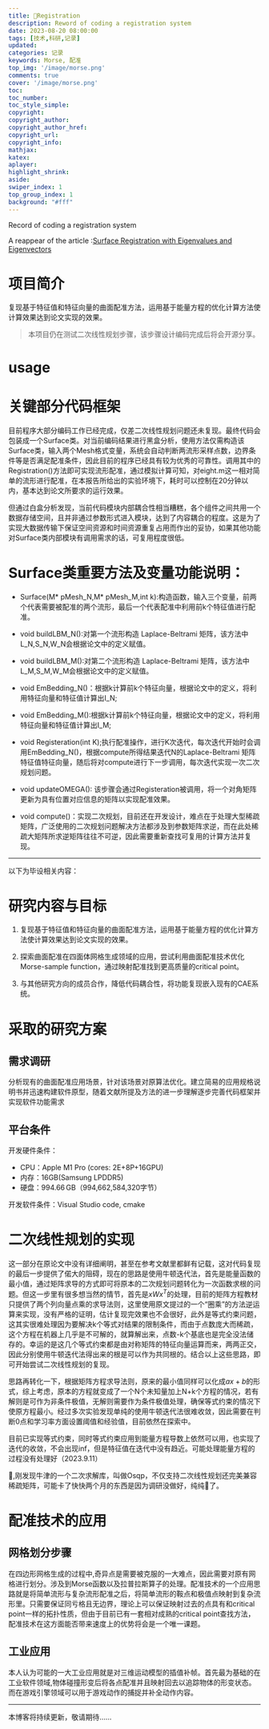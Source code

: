 ```yaml
---
title: 📐Registration
description: Reword of coding a registration system
date: 2023-08-20 08:00:00
tags: [技术,科研,记录]
updated:
categories: 记录
keywords: Morse, 配准
top_img: '/image/morse.png'
comments: true
cover: '/image/morse.png'
toc:
toc_number:
toc_style_simple:
copyright:
copyright_author:
copyright_author_href:
copyright_url:
copyright_info:
mathjax:
katex:
aplayer:
highlight_shrink:
aside:
swiper_index: 1
top_group_index: 1
background: "#fff"
---
```


Record of coding a registration system
<!-- more -->
A reappear of the article :[Surface Registration with Eigenvalues and Eigenvectors](https://ieeexplore.ieee.org/document/8713894)

# 项目简介

复现基于特征值和特征向量的曲面配准方法，运用基于能量方程的优化计算方法使计算效果达到论文实现的效果。

> 本项目仍在测试二次线性规划步骤，该步骤设计编码完成后将会开源分享。

# usage

# **关键部分代码框架**

目前程序大部分编码工作已经完成，仅差二次线性规划问题还未复现。最终代码会包装成一个Surface类。对当前编码结果进行黑盒分析，使用方法仅需构造该Surface类，输入两个Mesh格式变量，系统会自动判断两流形采样点数，边界条件等是否满足配准条件，因此目前的程序已经具有较为优秀的可靠性。调用其中的Registration()方法即可实现流形配准，通过模拟计算可知，对eight.m这一相对简单的流形进行配准，在本报告所给出的实验环境下，耗时可以控制在20分钟以内，基本达到论文所要求的运行效果。

但通过白盒分析发现，当前代码模块内部耦合性相当糟糕，各个组件之间共用一个数据存储空间，且并非通过参数形式进入模块，达到了内容耦合的程度。这是为了实现大数据传输下保证空间资源和时间资源重复占用而作出的妥协，如果其他功能对Surface类内部模块有调用需求的话，可复用程度很低。

# Surface类重要方法及变量功能说明：

*   Surface(M\* pMesh\_N,M\* pMesh\_M,int k):构造函数，输入三个变量，前两个代表需要被配准的两个流形，最后一个代表配准中利用前k个特征值进行配准。
    
*   void buildLBM\_N():对第一个流形构造 Laplace-Beltrami 矩阵，该方法中L\_N,S\_N,W\_N会根据论文中的定义赋值。
    
*   void buildLBM\_M():对第二个流形构造 Laplace-Beltrami 矩阵，该方法中L\_M,S\_M,W\_M会根据论文中的定义赋值。
    
*   void EmBedding\_N()：根据k计算前k个特征向量，根据论文中的定义，将利用特征向量和特征值计算出I\_N;
    
*   void EmBedding\_M():根据k计算前k个特征向量，根据论文中的定义，将利用特征向量和特征值计算出I\_M;
    
*   void Registeration(int K);执行配准操作，进行K次迭代，每次迭代开始时会调用EmBedding\_N()，根据compute所得结果迭代N的Laplace-Beltrami 矩阵特征值特征向量，随后将对compute进行下一步调用，每次迭代实现一次二次规划问题。
    
*   void updateOMEGA(): 该步骤会通过Registeration被调用，将一个对角矩阵更新为具有位置对应信息的矩阵以实现配准效果。
    
*   void compute()：实现二次规划，目前还在开发设计，难点在于处理大型稀疏矩阵，广泛使用的二次规划问题解决方法都涉及到参数矩阵求逆，而在此处稀疏大矩阵所求逆矩阵往往不可逆，因此需要重新查找可复用的计算方法并复现。
    

* * *

以下为毕设相关内容：

# 研究内容与目标

1.  复现基于特征值和特征向量的曲面配准方法，运用基于能量方程的优化计算方法使计算效果达到论文实现的效果。
    
2.  探索曲面配准在四面体网格生成领域的应用，尝试利用曲面配准技术优化Morse-sample function，通过映射配准找到更高质量的critical point。
    
3.  与其他研究方向的成员合作，降低代码耦合性，将功能复现嵌入现有的CAE系统。
    

# 采取的研究方案

## 需求调研

分析现有的曲面配准应用场景，针对该场景对原算法优化。建立简易的应用规格说明书并迅速构建软件原型，随着文献所提及方法的进一步理解逐步完善代码框架并实现软件功能需求

## 平台条件

开发硬件条件：

*   CPU：Apple M1 Pro (cores: 2E+8P+16GPU)
*   内存：16GB(Samsung LPDDR5)
*   硬盘：994.66 GB（994,662,584,320字节）

开发软件条件：Visual Studio code, cmake

# 二次线性规划的实现

这一部分在原论文中没有详细阐明，甚至在参考文献里都鲜有记载，这对代码复现的最后一步提供了偌大的阻碍，现在的思路是使用牛顿迭代法，首先是能量函数的最小值，通过矩阵求导的方式即可将原本的二次规划问题转化为一次函数求根的问题。但这一步里有很多想当然的情节，首先是$xWx^T$的处理，目前的矩阵方程教材只提供了两个列向量点乘的求导法则，这里使用原文提过的一个“圈乘”的方法逆运算来实现，没有严格的证明，估计复现完效果也不会很好，此外是等式约束问题，这其实很难处理因为要解决k个等式对结果的限制条件，而由于点数庞大而稀疏，这个方程在机器上几乎是不可解的，就算解出来，点数-k个基底也是完全没法储存的。幸运的是这几个等式约束都是由对称矩阵的特征向量运算而来，两两正交，因此分别使用牛顿迭代法得出来的根是可以作为共同根的。结合以上这些思路，即可开始尝试二次线性规划的复现。

思路再转化一下，根据矩阵方程求导法则，原来的最小值同样可以化成$ax+b$的形式，综上考虑，原本的方程就变成了一个N个未知量加上N+k个方程的情况，若有解则是可作为非条件极值，无解则需要作为条件极值处理，确保等式约束的情况下使原方程最小。经过多次实验发现单纯的使用牛顿迭代法很难收敛，因此需要在判断0点和学习率方面设置阈值和经验值，目前依然在探索中。

目前已实现等式约束，同时等式约束应用到能量方程导数上依然可以用，也实现了迭代的收敛，不会出现inf，但是特征值在迭代中没有趋近。可能处理能量方程的过程没有处理好（2023.9.11）

🤡,刚发现牛津的一个二次求解库，叫做Osqp，不仅支持二次线性规划还完美兼容稀疏矩阵，可能卡了快快两个月的东西是因为调研没做好，纯纯🤡了。

# 配准技术的应用

## 网格划分步骤

在四边形网格生成的过程中,奇异点是需要被克服的一大难点，因此需要对原有网格进行划分。涉及到Morse函数以及拉普拉斯算子的处理。配准技术的一个应用思路就是将简单流形与复杂流形配准之后，将简单流形的鞍点和极值点映射到复杂流形里。只需要保证同亏格且无边界，理论上可以保证映射过去的点具有和critical point一样的拓扑性质，但由于目前已有一套相对成熟的critical point查找方法，配准技术在这方面能否带来速度上的优势将会是一个唯一课题。

## 工业应用

本人认为可能的一大工业应用就是对三维运动模型的插值补帧。首先最为基础的在工业软件领域,物体碰撞形变后将各点配准并且映射回去以追踪物体的形变状态。而在游戏引擎领域可以用于游戏动作的捕捉并补全动作内容。

* * *

本博客将持续更新，敬请期待……
